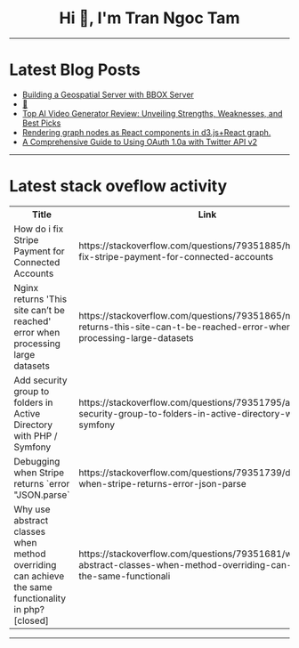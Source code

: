 <h1 align="center">Hi 👋, I'm Tran Ngoc Tam</h1>

---

# Latest Blog Posts 
<!-- BLOG-POST-LIST:START -->
- [Building a Geospatial Server with BBOX Server](https://dev.to/mierune/building-a-geospatial-server-with-bbox-server-4e5b)
- [👀](https://dev.to/zanaranjosa/-3g66)
- [Top AI Video Generator Review: Unveiling Strengths, Weaknesses, and Best Picks](https://dev.to/cecilia_luo_23bae8578aa08/top-ai-video-generator-review-unveiling-strengths-weaknesses-and-best-picks-d1i)
- [Rendering graph nodes as React components in d3.js+React graph.](https://dev.to/neznayer/force-graph-with-react-and-d3js-21h0)
- [A Comprehensive Guide to Using OAuth 1.0a with Twitter API v2](https://dev.to/chatgptnexus/2025011319-38-38-article-56pp)
<!-- BLOG-POST-LIST:END -->

---

# Latest stack oveflow activity
<table>
  <tr><th>Title</th><th>Link</th></tr>
  <!-- STACKOVERFLOW:START --><tr><td>How do i fix Stripe Payment for Connected Accounts</td><td>https://stackoverflow.com/questions/79351885/how-do-i-fix-stripe-payment-for-connected-accounts</td></tr><tr><td>Nginx returns &#39;This site can’t be reached&#39; error when processing large datasets</td><td>https://stackoverflow.com/questions/79351865/nginx-returns-this-site-can-t-be-reached-error-when-processing-large-datasets</td></tr><tr><td>Add security group to folders in Active Directory with PHP / Symfony</td><td>https://stackoverflow.com/questions/79351795/add-security-group-to-folders-in-active-directory-with-php-symfony</td></tr><tr><td>Debugging when Stripe returns `error &quot;JSON.parse`</td><td>https://stackoverflow.com/questions/79351739/debugging-when-stripe-returns-error-json-parse</td></tr><tr><td>Why use abstract classes when method overriding can achieve the same functionality in php? [closed]</td><td>https://stackoverflow.com/questions/79351681/why-use-abstract-classes-when-method-overriding-can-achieve-the-same-functionali</td></tr><!-- STACKOVERFLOW:END -->
</table>

---


